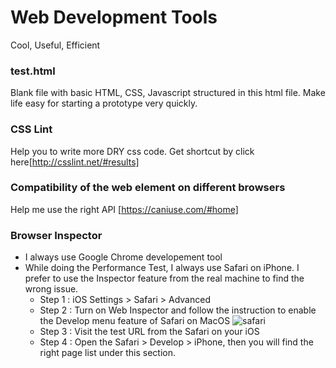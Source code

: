 # Web Development Tools
Cool, Useful, Efficient

### test.html
Blank file with basic HTML, CSS, Javascript structured in this html file. Make life easy for starting a prototype very quickly.


### CSS Lint
Help you to write more DRY css code. Get shortcut by click here[http://csslint.net/#results]

### Compatibility of the web element on different browsers
Help me use the right API [https://caniuse.com/#home]

### Browser Inspector
- I always use Google Chrome developement tool
- While doing the Performance Test, I always use Safari on iPhone. I prefer to use the Inspector feature from the real machine to find the wrong issue.
  * Step 1 : iOS Settings > Safari > Advanced
  * Step 2 : Turn on Web Inspector and follow the instruction to enable the Develop menu feature of Safari on MacOS
    ![safari](https://user-images.githubusercontent.com/2945947/61143009-1b858000-a49f-11e9-80d2-6e5f59a5a54b.jpg)
  * Step 3 : Visit the test URL from the Safari on your iOS
  * Step 4 : Open the Safari > Develop > iPhone, then you will find the right page list under this section.
